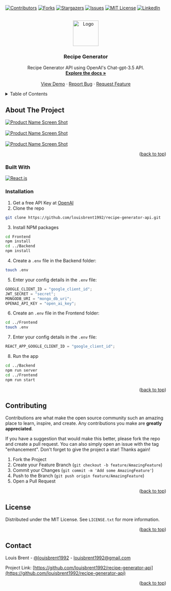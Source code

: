 <!-- Improved compatibility of back to top link: See: https://github.com/othneildrew/Best-README-Template/pull/73 -->

<a name="readme-top"></a>

<!--
*** Thanks for checking out the Best-README-Template. If you have a suggestion
*** that would make this better, please fork the repo and create a pull request
*** or simply open an issue with the tag "enhancement".
*** Don't forget to give the project a star!
*** Thanks again! Now go create something AMAZING! :D
-->

<!-- PROJECT SHIELDS -->
<!--
*** I'm using markdown "reference style" links for readability.
*** Reference links are enclosed in brackets [ ] instead of parentheses ( ).
*** See the bottom of this document for the declaration of the reference variables
*** for contributors-url, forks-url, etc. This is an optional, concise syntax you may use.
*** https://www.markdownguide.org/basic-syntax/#reference-style-links
-->

[![Contributors][contributors-shield]][contributors-url]
[![Forks][forks-shield]][forks-url]
[![Stargazers][stars-shield]][stars-url]
[![Issues][issues-shield]][issues-url]
[![MIT License][license-shield]][license-url]
[![LinkedIn][linkedin-shield]][linkedin-url]

<!-- PROJECT LOGO -->
<br />
<div align="center">
  <a href="https://github.com/louisbrent1992/recipe-generator-api">
    <img src="images/logo.png" alt="Logo" width="80" height="80">
  </a>

<h3 align="center">Recipe Generator</h3>

  <p align="center">
    Recipe Generator API using OpenAI's Chat-gpt-3.5 API.
    <br />
    <a href="https://github.com/louisbrent1992/recipe-generator-api"><strong>Explore the docs »</strong></a>
    <br />
    <br />
    <a href="https://github.com/louisbrent1992/recipe-generator-api">View Demo</a>
    ·
    <a href="https://github.com/louisbrent1992/recipe-generator-api/issues">Report Bug</a>
    ·
    <a href="https://github.com/louisbrent1992/recipe-generator-api/issues">Request Feature</a>
  </p>
</div>

<!-- TABLE OF CONTENTS -->
<details>
  <summary>Table of Contents</summary>
  <ol>
    <li>
      <a href="#about-the-project">About The Project</a>
      <ul>
        <li><a href="#built-with">Built With</a></li>
      </ul>
    </li>
    <li>
      <a href="#getting-started">Getting Started</a>
      <ul>
        <li><a href="#installation">Installation</a></li>
      </ul>
    </li>
    <li><a href="#contributing">Contributing</a></li>
    <li><a href="#license">License</a></li>
    <li><a href="#contact">Contact</a></li>
  </ol>
</details>

<!-- ABOUT THE PROJECT -->

## About The Project

[![Product Name Screen Shot][product-screenshot-3]](https://example.com)
<br />
<br />
[![Product Name Screen Shot][product-screenshot]](https://example.com)
<br />
<br />
[![Product Name Screen Shot][product-screenshot-2]](https://example.com)
<br />

<p align="right">(<a href="#readme-top">back to top</a>)</p>

### Built With

[![React.js][React.js]][React-url]

### Installation

1. Get a free API Key at [OpenAI](https://platform.openai.com/account/api-keys)
2. Clone the repo

```sh
git clone https://github.com/louisbrent1992/recipe-generator-api.git
```

3. Install NPM packages

```sh
cd Frontend
npm install
cd ../Backend
npm install
```

4. Create a `.env` file in the Backend folder:

```sh
touch .env
```

5. Enter your config details in the `.env` file:

```js
GOOGLE_CLIENT_ID = "google_client_id";
JWT_SECRET = "secret";
MONGODB_URI = "mongo_db_uri";
OPENAI_API_KEY = "open_ai_key";
```

6. Create an `.env` file in the Frontend folder:

```sh
cd ../Frontend
touch .env
```

7. Enter your config details in the `.env` file:

```js
REACT_APP_GOOGLE_CLIENT_ID = "google_client_id";
```

8. Run the app

```sh
cd ../Backend
npm run server
cd ../Frontend
npm run start
```

<p align="right">(<a href="#readme-top">back to top</a>)</p>

<!-- CONTRIBUTING -->

## Contributing

Contributions are what make the open source community such an amazing place to learn, inspire, and create. Any contributions you make are **greatly appreciated**.

If you have a suggestion that would make this better, please fork the repo and create a pull request. You can also simply open an issue with the tag "enhancement".
Don't forget to give the project a star! Thanks again!

1. Fork the Project
2. Create your Feature Branch (`git checkout -b feature/AmazingFeature`)
3. Commit your Changes (`git commit -m 'Add some AmazingFeature'`)
4. Push to the Branch (`git push origin feature/AmazingFeature`)
5. Open a Pull Request

<p align="right">(<a href="#readme-top">back to top</a>)</p>

<!-- LICENSE -->

## License

Distributed under the MIT License. See `LICENSE.txt` for more information.

<p align="right">(<a href="#readme-top">back to top</a>)</p>

<!-- CONTACT -->

## Contact

Louis Brent - [@louisbrent1992](https://twitter.com/louisbrent1992) - louisbrent1992@gmail.com

Project Link: [https://github.com/louisbrent1992/recipe-generator-api](https://github.com/louisbrent1992/recipe-generator-api)

<p align="right">(<a href="#readme-top">back to top</a>)</p>

<!-- MARKDOWN LINKS & IMAGES -->
<!-- https://www.markdownguide.org/basic-syntax/#reference-style-links -->

[contributors-shield]: https://img.shields.io/github/contributors/louisbrent1992/recipe-generator-api.svg?style=for-the-badge
[contributors-url]: https://github.com/louisbrent1992/recipe-generator-api/graphs/contributors
[forks-shield]: https://img.shields.io/github/forks/louisbrent1992/recipe-generator-api.svg?style=for-the-badge
[forks-url]: https://github.com/louisbrent1992/recipe-generator-api/network/members
[stars-shield]: https://img.shields.io/github/stars/louisbrent1992/recipe-generator-api.svg?style=for-the-badge
[stars-url]: https://github.com/louisbrent1992/recipe-generator-api/stargazers
[issues-shield]: https://img.shields.io/github/issues/louisbrent1992/recipe-generator-api.svg?style=for-the-badge
[issues-url]: https://github.com/louisbrent1992/recipe-generator-api/issues
[license-shield]: https://img.shields.io/github/license/louisbrent1992/recipe-generator-api.svg?style=for-the-badge
[license-url]: https://github.com/louisbrent1992/recipe-generator-api/blob/master/LICENSE.txt
[linkedin-shield]: https://img.shields.io/badge/-LinkedIn-black.svg?style=for-the-badge&logo=linkedin&colorB=555
[linkedin-url]: https://linkedin.com/in/louis-brent
[product-screenshot]: images/screenshot.png
[product-screenshot-2]: images/screenshot-2.png
[product-screenshot-3]: images/screenshot-3.png
[Next.js]: https://img.shields.io/badge/next.js-000000?style=for-the-badge&logo=nextdotjs&logoColor=white
[Next-url]: https://nextjs.org/
[React-Native-url]: https://reactnative.dev/
[React.js]: https://img.shields.io/badge/React-20232A?style=for-the-badge&logo=react&logoColor=61DAFB
[React-url]: https://reactjs.org/
[Vue.js]: https://img.shields.io/badge/Vue.js-35495E?style=for-the-badge&logo=vuedotjs&logoColor=4FC08D
[Vue-url]: https://vuejs.org/
[Angular.io]: https://img.shields.io/badge/Angular-DD0031?style=for-the-badge&logo=angular&logoColor=white
[Angular-url]: https://angular.io/
[Svelte.dev]: https://img.shields.io/badge/Svelte-4A4A55?style=for-the-badge&logo=svelte&logoColor=FF3E00
[Svelte-url]: https://svelte.dev/
[Laravel.com]: https://img.shields.io/badge/Laravel-FF2D20?style=for-the-badge&logo=laravel&logoColor=white
[Laravel-url]: https://laravel.com
[Bootstrap.com]: https://img.shields.io/badge/Bootstrap-563D7C?style=for-the-badge&logo=bootstrap&logoColor=white
[Bootstrap-url]: https://getbootstrap.com
[JQuery.com]: https://img.shields.io/badge/jQuery-0769AD?style=for-the-badge&logo=jquery&logoColor=white
[JQuery-url]: https://jquery.com

